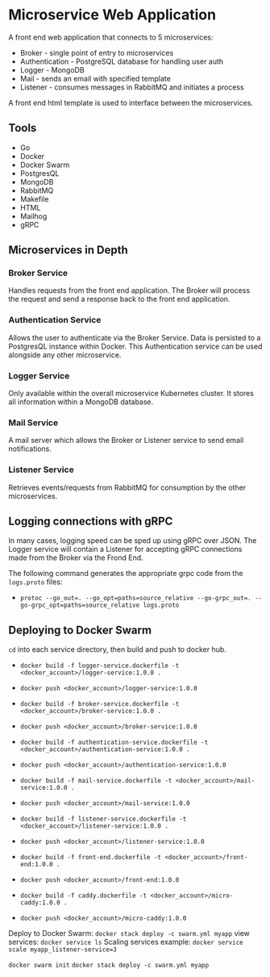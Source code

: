 # Microservice Web Application

A front end web application that connects to 5 microservices:

- Broker - single point of entry to microservices
- Authentication - PostgreSQL database for handling user auth
- Logger - MongoDB
- Mail - sends an email with specified template
- Listener - consumes messages in RabbitMQ and initiates a process

A front end html template is used to interface between the microservices.

## Tools
- Go
- Docker
- Docker Swarm
- PostgresQL
- MongoDB
- RabbitMQ
- Makefile
- HTML
- Mailhog
- gRPC

## Microservices in Depth

### Broker Service
Handles requests from the front end application. The Broker will process the request and send a response back to the front end application.

### Authentication Service
Allows the user to authenticate via the Broker Service. Data is persisted to a PostgresQL instance within Docker. This Authentication service can be used alongside any other microservice.

### Logger Service
Only available within the overall microservice Kubernetes cluster. It stores all information within a MongoDB database.

### Mail Service
A mail server which allows the Broker or Listener service to send email notifications.

### Listener Service
Retrieves events/requests from RabbitMQ for consumption by the other microservices.

## Logging connections with gRPC
In many cases, logging speed can be sped up using gRPC over JSON. The Logger service will contain a Listener for accepting gRPC connections made from the Broker via the Frond End.

The following command generates the appropriate grpc code from the `logs.proto` files:
- `protoc --go_out=. --go_opt=paths=source_relative --go-grpc_out=. --go-grpc_opt=paths=source_relative logs.proto`

## Deploying to Docker Swarm
`cd` into each service directory, then build and push to docker hub.

- `docker build -f logger-service.dockerfile -t <docker_account>/logger-service:1.0.0 .`
- `docker push <docker_account>/logger-service:1.0.0`

- `docker build -f broker-service.dockerfile -t <docker_account>/broker-service:1.0.0 .`
- `docker push <docker_account>/broker-service:1.0.0`

- `docker build -f authentication-service.dockerfile -t <docker_account>/authentication-service:1.0.0 .`
- `docker push <docker_account>/authentication-service:1.0.0`

- `docker build -f mail-service.dockerfile -t <docker_account>/mail-service:1.0.0 .`
- `docker push <docker_account>/mail-service:1.0.0`

- `docker build -f listener-service.dockerfile -t <docker_account>/listener-service:1.0.0 .`
- `docker push <docker_account>/listener-service:1.0.0`

- `docker build -f front-end.dockerfile -t <docker_account>/front-end:1.0.0 .`
- `docker push <docker_account>/front-end:1.0.0`

- `docker build -f caddy.dockerfile -t <docker_account>/micro-caddy:1.0.0 .`
- `docker push <docker_account>/micro-caddy:1.0.0`

Deploy to Docker Swarm: `docker stack deploy -c swarm.yml myapp`
view services: `docker service ls`
Scaling services example: `docker service scale myapp_listener-service=3`

`docker swarm init`
`docker stack deploy -c swarm.yml myapp`